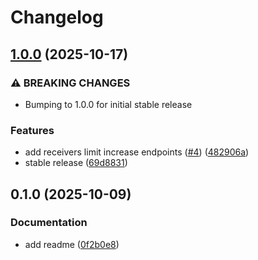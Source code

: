 # Changelog

## [1.0.0](https://github.com/blindpaylabs/blindpay-python/compare/v0.1.0...v1.0.0) (2025-10-17)


### ⚠ BREAKING CHANGES

* Bumping to 1.0.0 for initial stable release

### Features

* add receivers limit increase endpoints ([#4](https://github.com/blindpaylabs/blindpay-python/issues/4)) ([482906a](https://github.com/blindpaylabs/blindpay-python/commit/482906aa464087219aee8eeb54eedf97af44585c))
* stable release ([69d8831](https://github.com/blindpaylabs/blindpay-python/commit/69d88310b1e91ce9c604a825a5824ef3587c8d76))

## 0.1.0 (2025-10-09)


### Documentation

* add readme ([0f2b0e8](https://github.com/blindpaylabs/blindpay-python/commit/0f2b0e84cb5074ecc4b2f16c79baa2ad0f547753))
